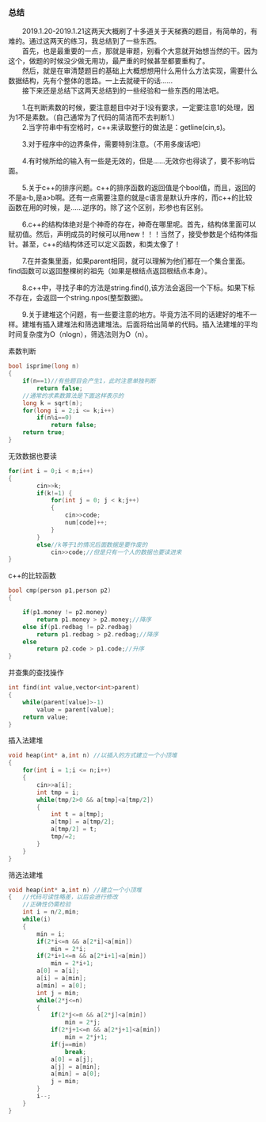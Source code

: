 ### 总结

&emsp;&emsp;2019.1.20-2019.1.21这两天大概刷了十多道关于天梯赛的题目，有简单的，有难的。通过这两天的练习，我总结到了一些东西。
<br>
&emsp;&emsp;首先，也是最重要的一点，那就是审题，别看个大意就开始想当然的干。因为这个，做题的时候没少做无用功，最严重的时候甚至都要重构了。
<br>
&emsp;&emsp;然后，就是在审清楚题目的基础上大概想想用什么用什么方法实现，需要什么数据结构，先有个整体的思路。一上去就硬干的话……
<br>
&emsp;&emsp;接下来还是总结下这两天总结到的一些经验和一些东西的用法吧。

&emsp;&emsp;1.在判断素数的时候，要注意题目中对于1没有要求，一定要注意1的处理，因为1不是素数。（自己通常为了代码的简洁而不去判断1.）
<br>
&emsp;&emsp;2.当字符串中有空格时，c++来读取整行的做法是：getline(cin,s)。

&emsp;&emsp;3.对于程序中的边界条件，需要特别注意。（不用多废话吧）

&emsp;&emsp;4.有时候所给的输入有一些是无效的，但是……无效你也得读了，要不影响后面。

&emsp;&emsp;5.关于c++的排序问题。c++的排序函数的返回值是个bool值，而且，返回的不是a-b,是a>b啊。还有一点需要注意的就是c语言是默认升序的，而c++的比较函数在用的时候，是……逆序的。除了这个区别，形参也有区别。

&emsp;&emsp;6.c++的结构体绝对是个神奇的存在，神奇在哪里呢。首先，结构体里面可以赋初值。然后，声明成员的时候可以用new！！！当然了，接受参数是个结构体指针。甚至，c++的结构体还可以定义函数，和类太像了！

&emsp;&emsp;7.在并查集里面，如果parent相同，就可以理解为他们都在一个集合里面。find函数可以返回整棵树的祖先（如果是根结点返回根结点本身）。

&emsp;&emsp;8.c++中，寻找子串的方法是string.find(),该方法会返回一个下标。如果下标不存在，会返回一个string.npos(整型数据)。

&emsp;&emsp;9.关于建堆这个问题，有一些要注意的地方。毕竟方法不同的话建好的堆不一样。建堆有插入建堆法和筛选建堆法。后面将给出简单的代码。插入法建堆的平均时间复杂度为O（nlogn），筛选法则为O（n）。

素数判断
```c++
bool isprime(long n)
{
    if(n==1)//有些题目会产生1，此时注意单独判断
        return false;
    //通常的求素数算法是下面这样表示的
    long k = sqrt(n);
    for(long i = 2;i <= k;i++)
        if(n%i==0)
            return false;
    return true;
}
```
无效数据也要读
```c++
for(int i = 0;i < n;i++)
{
        cin>>k;
        if(k!=1) {
            for(int j = 0; j < k;j++)
            {
                cin>>code;
                num[code]++;
            }
        }
        else//k等于1的情况后面数据是要作废的
            cin>>code;//但是只有一个人的数据也要读进来
}
```
c++的比较函数
```c++
bool cmp(person p1,person p2)
{

	if(p1.money != p2.money)
		return p1.money > p2.money;//降序
	else if(p1.redbag != p2.redbag)
		return p1.redbag > p2.redbag;//降序
	else
		return p2.code > p1.code;//升序
}
```
并查集的查找操作
```c++
int find(int value,vector<int>parent)
{
    while(parent[value]>-1)
        value = parent[value];
    return value;
}
```
插入法建堆
```c++
void heap(int* a,int n) //以插入的方式建立一个小顶堆
{
    for(int i = 1;i <= n;i++)
    {
        cin>>a[i];
        int tmp = i;
        while(tmp/2>0 && a[tmp]<a[tmp/2])
        {
            int t = a[tmp];
            a[tmp] = a[tmp/2];
            a[tmp/2] = t;
            tmp/=2;
        }
    }
}
```
筛选法建堆
```c++
void heap(int* a,int n) //建立一个小顶堆
{   //代码可读性略差，以后会进行修改
    //正确性仍需检验
    int i = n/2,min;
    while(i)
    {
        min = i;
        if(2*i<=n && a[2*i]<a[min])
            min = 2*i;
        if(2*i+1<=n && a[2*i+1]<a[min])
            min = 2*i+1;
        a[0] = a[i];
        a[i] = a[min];
        a[min] = a[0];
        int j = min;
        while(2*j<=n)
        {
            if(2*j<=n && a[2*j]<a[min])
                min = 2*j;
            if(2*j+1<=n && a[2*j+1]<a[min])
                min = 2*j+1;
            if(j==min)
                break;
            a[0] = a[j];
            a[j] = a[min];
            a[min] = a[0];
            j = min;
        }
        i--;
    }
}
```